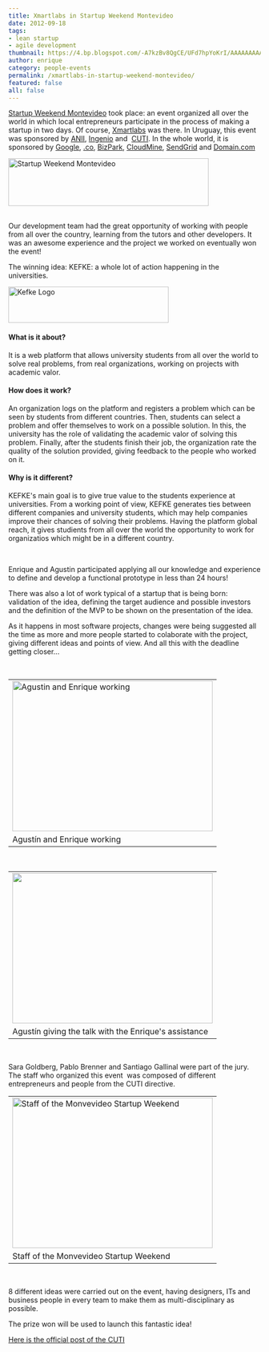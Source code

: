 ```yaml
---
title: Xmartlabs in Startup Weekend Montevideo
date: 2012-09-18
tags:
- lean startup
- agile development
thumbnail: https://4.bp.blogspot.com/-A7kzBv8QgCE/UFd7hpYoKrI/AAAAAAAAABI/l0v_IhIzgfI/s72-c/startup.jpeg
author: enrique
category: people-events
permalink: /xmartlabs-in-startup-weekend-montevideo/
featured: false
all: false
---
```

<p>
<a href="https://montevideo.startupweekend.org/" target="_blank">Startup Weekend Montevideo</a>&nbsp;took place: an event organized all over the world in which local entrepreneurs participate in the process of making a startup in
two days. Of course, <a href="https://xmartlabs.com/" target="_blank">Xmartlabs</a> was there. In Uruguay, this event was sponsored by&nbsp;<a href="http://www.anii.org.uy/web/" target="_blank">ANII</a>, <a href="http://latu21.latu.org.uy/ingenio/" target="_blank">Ingenio</a>&nbsp;and&nbsp;
<a
href="https://www.cuti.org.uy/" target="_blank">CUTI</a>. In the whole world, it is sponsored by&nbsp;<a href="https://www.google.com/" target="_blank">Google</a>, <a href="http://go.co/" target="_blank">.co</a>, <a href="https://www.microsoft.com/bizspark/Partners/startupweekend.aspx" target="_blank">BizPark</a>,
  <a href="https://cloudmine.me/" target="_blank">CloudMine</a>, <a href="https://sendgrid.com/" target="_blank">SendGrid</a>&nbsp;and&nbsp;<a href="https://domain.com/" target="_blank">Domain.com</a>
</p>

<div class="separator" style={{ clear: 'both', textAlign: 'center' }}>
    <img alt="Startup Weekend Montevideo" border="0" height="95" src="https://4.bp.blogspot.com/-A7kzBv8QgCE/UFd7hpYoKrI/AAAAAAAAABI/l0v_IhIzgfI/s400/startup.jpeg" title="Startup Weekend Montevideo" width="400" />
</div>
<br />
<p>
Our development team had the great opportunity of working with people from all over the country, learning from the tutors and other developers. It was an awesome experience and the project we worked on eventually won the event!
</p>
<p>
The winning idea:&nbsp;KEFKE: a whole lot of action happening in the universities.<i>&nbsp;</i>
</p>
<p>
<div class="separator" style={{ clear: 'both', textAlign: 'center' }}>
    <img alt="Kefke Logo" border="0" height="72" src="https://4.bp.blogspot.com/-B8vQbb3OW-Q/UFd9sOvcjNI/AAAAAAAAABQ/3Gq-9mC4vB0/s320/logo.png" title="Kefke Logo" width="320" />
</div>
</p>
<h4>What is it about?</h4>
  <p>
    It is a web platform that allows university students from all over the world to solve real problems, from real organizations, working on projects with academic valor.
  </p>
<h4>How does it work?</h4>
  <p>
  An organization logs on the platform and registers a problem which can be seen by students from different countries. Then, students can select a problem and offer themselves to work on a possible solution. In this, the university
  has the role of validating the academic valor of solving this problem. Finally, after the students finish their job, the organization rate the quality of the solution provided, giving feedback to the people who worked on it.
  </p>
<h4>Why is it different?</h4>
<p>
KEFKE's main goal is to give true value to the students experience at universities. From a working point of view, KEFKE generates ties between different companies and university students, which may help companies improve
  their chances of solving their problems. Having the platform global reach, it gives studients from all over the world the opportunity to work for organizatios which might be in a different country.
</p>
<br />
<p>
  Enrique and Agustin participated applying all our knowledge and experience to define and develop a functional prototype in less than 24 hours!
</p>
<p>
  There was also a lot of work typical of a startup that is being born: validation of the idea, defining the target audience and possible investors and the definition of the MVP to be shown on the presentation of the idea.
</p>
<p>
  As it happens in most software projects, changes were being suggested all the time as more and more people started to colaborate with the project, giving different ideas and points of view. And all this with the deadline getting closer...
</p>
<br />

<table align="center" cellpadding="0" cellspacing="0" class="tr-caption-container" style={{ marginLeft: 'auto', marginRight: 'auto', textAlign: 'center' }}
>
  <tbody>
    <tr>
      <td style={{ textAlign: 'center' }}>
        <img alt="Agustin and Enrique working" border="0" height="300" src="https://2.bp.blogspot.com/-8o2vkQ0i6Mk/UFeFaVFKyMI/AAAAAAAAABg/W2fFFhpb7Fo/s400/IMG_0467.JPG" title="Agustin and Enrique working" width="400" />
      </td>
    </tr>
    <tr>
      <td class="tr-caption" style={{ textAlign: 'center' }}>Agustín and Enrique working</td>
    </tr>
  </tbody>
</table>
<br />
<table align="center" cellpadding="0" cellspacing="0" class="tr-caption-container" style={{ marginLeft: 'auto', marginRight: 'auto', textAlign: 'center' }}
>
  <tbody>
    <tr>
      <td style={{ textAlign: 'center' }}>
          <img border="0" height="300" src="https://3.bp.blogspot.com/-jQtnFWRDhek/UFeGPMqRC4I/AAAAAAAAABw/GgH_MUhV3pc/s400/IMG_0471.JPG" style={{ cursor: 'move' }} width="400" />
      </td>
    </tr>
    <tr>
      <td class="tr-caption" style={{ textAlign: 'center' }}>Agustín giving the talk with the Enrique's assistance</td>
    </tr>
  </tbody>
</table>
<br />
<p>
  Sara Goldberg, Pablo Brenner and Santiago Gallinal were part of the jury. The staff who organized this event &nbsp;was composed of different entrepreneurs and people from the CUTI directive.
</p>
<table align="center" cellpadding="0" cellspacing="0" class="tr-caption-container" style={{ marginLeft: 'auto', marginRight: 'auto', textAlign: 'center' }}
>
  <tbody>
    <tr>
      <td style={{ textAlign: 'center' }}>
          <img alt="Staff of the Monvevideo Startup Weekend " border="0" height="300" src="https://4.bp.blogspot.com/-OzhqnidFgsc/UFeF_BcJrCI/AAAAAAAAABo/3SXZEpGih24/s400/IMG_0475.JPG" title="Staff of the Monvevideo Startup Weekend " width="400" />
      </td>
    </tr>
    <tr>
      <td class="tr-caption" style={{ textAlign: 'center' }}>Staff of the Monvevideo Startup Weekend</td>
    </tr>
  </tbody>
</table>
<br />
<p>
8 different ideas were carried out on the event, having designers, ITs and business people in every team to make them as multi-disciplinary as possible.
</p>
<p>
  The prize won will be used to launch this fantastic idea!
</p>
<p>
  <a href="http://www.cuti.org.uy/novedades/2496-exitoso-desarrollo-del-startup-weekend-2012.html" target="_blank">Here is the official post of the CUTI</a>
</p>
